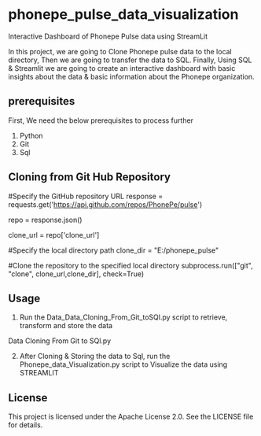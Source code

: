 # phonepe_pulse_data_visualization
Interactive Dashboard of Phonepe Pulse data using StreamLit 

In this project, we are going to Clone Phonepe pulse data to the local directory, Then we are going to transfer the data to SQL. Finally, Using SQL & Streamlit we are going to create an interactive dashboard with basic insights about the data & basic information about the Phonepe organization.


## prerequisites

First, We need the below prerequisites to process further

1) Python
2) Git
3) Sql


## Cloning from Git Hub Repository 

#Specify the GitHub repository URL
response = requests.get('https://api.github.com/repos/PhonePe/pulse')

repo = response.json()

clone_url = repo['clone_url']

#Specify the local directory path
clone_dir = "E:/phonepe_pulse"

#Clone the repository to the specified local directory
subprocess.run(["git", "clone", clone_url,clone_dir], check=True)

## Usage

1. Run the Data_Data_Cloning_From_Git_toSQl.py script to retrieve, transform and store the data 

Data Cloning From Git to SQl.py

2. After Cloning & Storing the data to Sql, run the Phonepe_data_Visualization.py script to Visualize the data using STREAMLIT

## License

This project is licensed under the Apache License 2.0. See the LICENSE file for details.
